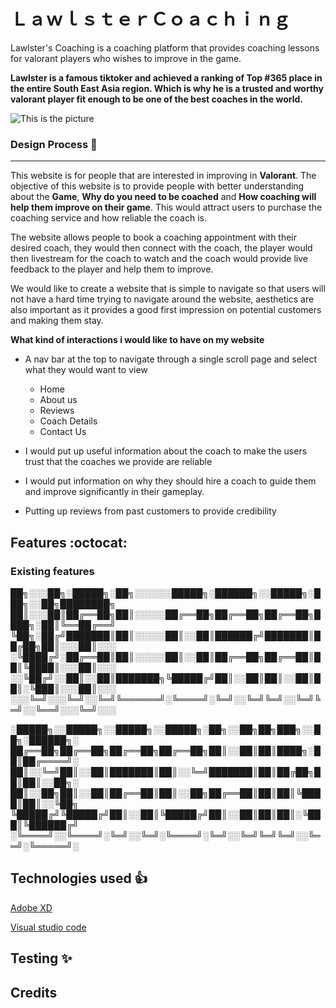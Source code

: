 # ＬａｗｌｓｔｅｒＣｏａｃｈｉｎｇ
Lawlster's Coaching is a coaching platform that provides coaching lessons for valorant players who wishes to improve in the game.

**Lawlster is a famous tiktoker and achieved a ranking of Top #365 place in the entire South East Asia region. Which is why he is a trusted and worthy valorant player fit enough to be one of the best coaches in the world.**

![This is the picture](https://lh3.googleusercontent.com/GgY78YpVQrSXwcLvLTwEmc3gI11_6nRTg1ueUk2W_QbiO1C4D4Pyc3Zo_Jq_BzIWl-bJqmSyaZZzPp4cmLhdQmrY15wTFsk1-0WDFr1DatlsQjBy9jiBgGg=s1200)


### Design Process :rocket:
------------------

This website is for people that are interested in improving in **Valorant**. The objective of this website is to provide people with better understanding about the **Game**, **Why do you need to be coached** and **How coaching will help them improve on their game**. This would attract users to purchase the coaching service and how reliable the coach is.

The website allows people to book a coaching appointment with their desired coach, they would then connect with the coach, the player would then livestream for the coach to watch and the coach would provide live feedback to the player and help them to improve.

We would like to create a website that is simple to navigate so that users will not have a hard time trying to navigate around the website, aesthetics are also important as it provides a good first impression on potential customers and making them stay.


**What kind of interactions i would like to have on my website**

* A nav bar at the top to navigate through a single scroll page and select what they would want to view
    * Home 
    * About us
    * Reviews
    * Coach Details
    * Contact Us

* I would put up useful information about the coach to make the users trust that the coaches we provide are reliable
* I would put information on why they should hire a coach to guide them and improve significantly in their gameplay.
* Putting up reviews from past customers to provide credibility

## Features :octocat:
### Existing features


██╗░░░██╗░█████╗░██╗░░░░░░█████╗░██████╗░░█████╗░███╗░░██╗████████╗
██║░░░██║██╔══██╗██║░░░░░██╔══██╗██╔══██╗██╔══██╗████╗░██║╚══██╔══╝
╚██╗░██╔╝███████║██║░░░░░██║░░██║██████╔╝███████║██╔██╗██║░░░██║░░░
░╚████╔╝░██╔══██║██║░░░░░██║░░██║██╔══██╗██╔══██║██║╚████║░░░██║░░░
░░╚██╔╝░░██║░░██║███████╗╚█████╔╝██║░░██║██║░░██║██║░╚███║░░░██║░░░
░░░╚═╝░░░╚═╝░░╚═╝╚══════╝░╚════╝░╚═╝░░╚═╝╚═╝░░╚═╝╚═╝░░╚══╝░░░╚═╝░░░

░█████╗░░█████╗░░█████╗░░█████╗░██╗░░██╗██╗███╗░░██╗░██████╗░
██╔══██╗██╔══██╗██╔══██╗██╔══██╗██║░░██║██║████╗░██║██╔════╝░
██║░░╚═╝██║░░██║███████║██║░░╚═╝███████║██║██╔██╗██║██║░░██╗░
██║░░██╗██║░░██║██╔══██║██║░░██╗██╔══██║██║██║╚████║██║░░╚██╗
╚█████╔╝╚█████╔╝██║░░██║╚█████╔╝██║░░██║██║██║░╚███║╚██████╔╝
░╚════╝░░╚════╝░╚═╝░░╚═╝░╚════╝░╚═╝░░╚═╝╚═╝╚═╝░░╚══╝░╚═════╝░

## Technologies used :+1:
[Adobe XD](https://www.adobe.com/sg/products/xd.html)

[Visual studio code](https://code.visualstudio.com/)

## Testing :sparkles:

## Credits